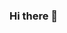 ### Hi there 👋

<!--
**sameerbsau/sameerbsau** is a ✨ _special_ ✨ repository because its `README.md` (this file) appears on your GitHub profile.

Here are some ideas to get you started:

- 🔭 I’m currently working on US based client project
- 🌱 I’m currently learning flutter and XD
- 👯 I’m looking to collaborate on ...
- 🤔 I’m looking for help with ...
- 💬 Ask me about JAVA, NodeJS
- 📫 How to reach me: ...
- 😄 Pronouns: ...
- ⚡ Fun fact: ...
-->
